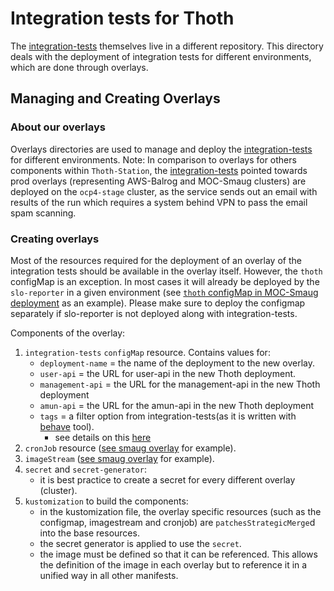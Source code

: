 # Integration tests for Thoth

The [integration-tests][] themselves live in a different repository. This directory deals with the deployment of integration tests for different environments, which are done through overlays.

## Managing and Creating Overlays

### About our overlays

Overlays directories are used to manage and deploy the [integration-tests][] for different environments.
Note: In comparison to overlays for others components within `Thoth-Station`, the [integration-tests][] pointed towards prod overlays (representing AWS-Balrog and MOC-Smaug clusters) are deployed on the `ocp4-stage` cluster, as the service sends out an email with results of the run which requires a system behind VPN to pass the email spam scanning.

### Creating overlays

Most of the resources required for the deployment of an overlay of the integration tests should be available in the overlay itself. However, the `thoth` configMap is an exception. In most cases it will already be deployed by the `slo-reporter` in a given environment (see [`thoth` configMap in MOC-Smaug deployment](https://github.com/thoth-station/thoth-application/blob/master/slo-reporter/overlays/moc-prod-ocp4-stage/configmap.yaml#L11-L25) as an example). Please make sure to deploy the configmap separately if slo-reporter is not deployed along with integration-tests.

Components of the overlay:

1. `integration-tests` `configMap` resource. Contains values for:
    - `deployment-name` = the name of the deployment to the new overlay.
    - `user-api` = the URL for user-api in the new Thoth deployment.
    - `management-api` = the URL for the management-api in the new Thoth deployment
    - `amun-api` = the URL for the amun-api in the new Thoth deployment
    - `tags` = a filter option from integration-tests(as it is written with [behave](https://behave.readthedocs.io/en/stable/) tool).
        - see details on this [here](https://behave.readthedocs.io/en/stable/behave.html?highlight=tags#cmdoption-t)
2. `cronJob` resource ([see smaug overlay](./overlays/moc-prod-ocp4-stage/cronjob.yaml) for example).
3. `imageStream` ([see smaug overlay](./overlays/moc-prod-ocp4-stage/imagestreamtag.yaml) for example).
4. `secret` and `secret-generator`:
    - it is best practice to create a secret for every different overlay (cluster).
5. `kustomization` to build the components:
    - in the kustomization file, the overlay specific resources (such as the configmap, imagestream and cronjob) are `patchesStrategicMerge`d into the base resources.
    - the secret generator is applied to use the `secret`.
    - the image must be defined so that it can be referenced. This allows the definition of the image in each overlay but to reference it in a unified way in all other manifests.

[integration-tests]: https://github.com/thoth-station/integration-tests
